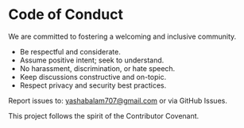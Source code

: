 # Code of Conduct

We are committed to fostering a welcoming and inclusive community.

- Be respectful and considerate.
- Assume positive intent; seek to understand.
- No harassment, discrimination, or hate speech.
- Keep discussions constructive and on-topic.
- Respect privacy and security best practices.

Report issues to: yashabalam707@gmail.com or via GitHub Issues.

This project follows the spirit of the Contributor Covenant.
